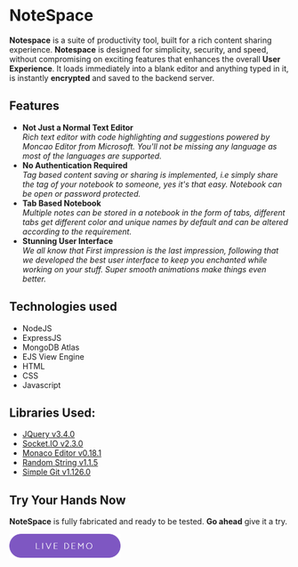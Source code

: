 # NoteSpace

**Notespace** is a suite of productivity tool, built for a rich content sharing experience. **Notespace** is designed for simplicity, security, and speed, without compromising on exciting features that enhances the overall **User Experience**. It loads immediately into a blank editor and anything typed in it, is instantly **encrypted** and saved to the backend server.

## Features
+ **Not Just a Normal Text Editor**  
*Rich text editor with code highlighting and suggestions powered by Moncao Editor from Microsoft. You'll not be missing any language as most of the languages are supported.*
+ **No Authentication Required**  
*Tag based content saving or sharing is implemented, i.e simply share the tag of your notebook to someone, yes it's that easy. Notebook can be open or password protected.*
+ **Tab Based Notebook**  
*Multiple notes can be stored in a notebook in the form of tabs, different tabs get different color and unique names by default and can be altered according to the requirement.*
+ **Stunning User Interface**  
*We all know that First impression is the last impression, following that we developed the best user interface to keep you enchanted while working on your stuff. Super smooth animations make things even better.*

## Technologies used
+ NodeJS
+ ExpressJS
+ MongoDB Atlas
+ EJS View Engine
+ HTML
+ CSS
+ Javascript

## Libraries Used:
- [JQuery v3.4.0](https://jquery.com/)
- [Socket.IO v2.3.0](https://socket.io/)
- [Monaco Editor v0.18.1](https://microsoft.github.io/monaco-editor/)
- [Random String v1.1.5](https://github.com/klughammer/node-randomstring/)
- [Simple Git v1.126.0](https://www.npmjs.com/package/simple-git/)
  
## Try Your Hands Now
**NoteSpace** is fully fabricated and ready to be tested. **Go ahead** give it a try.  

[<img src="public/img/demo.png" width="200">](http://notespaceapp.herokuapp.com/)
